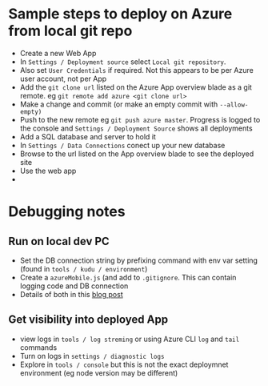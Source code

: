 # Sample steps to deploy on Azure from local git repo

* Create a new Web App
* In ```Settings / Deployment source``` select ```Local git repository```.
* Also set ```User Credentials``` if required. Not this appears to be per Azure user account, not per App
* Add the ```git clone url``` listed on the Azure App overview blade as a git remote. eg ```git remote add azure <git clone url>```
* Make a change and commit (or make an empty commit with ```--allow-empty)```
* Push to the new remote eg ```git push azure master```. Progress is logged to the console and ```Settings / Deployment Source``` shows all deployments
* Add a SQL database and server to hold it
* In ```Settings / Data Connections``` conect up your new database
* Browse to the url listed on the App overview blade to see the deployed site
* Use the web app
* 
# Debugging notes

## Run on local dev PC
* Set the DB connection string by prefixing command with env var setting (found in ```tools / kudu / environment```)
* Create a ```azureMobile.js``` (and add to ```.gitignore```. This can contain logging code and DB connection 
* Details of both in this [blog post](https://shellmonger.com/2016/04/01/30-days-of-zumo-v2-azure-mobile-apps-day-2-local-development/)

## Get visibility into deployed App
* view logs in ```tools / log streming``` or using Azure CLI ```log``` and ```tail``` commands
* Turn on logs in ```settings / diagnostic logs```
* Explore in ```tools / console``` but this is not the exact deploymnet environment (eg node version may be different)
